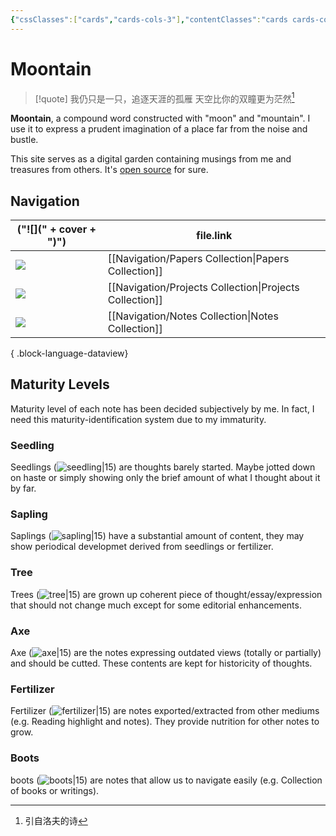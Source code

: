```yaml
---
{"cssClasses":["cards","cards-cols-3"],"contentClasses":"cards cards-cols-3","dg-home":true,"dg-publish":true,"noteIcon":5,"dg-pinned":true,"tags":["gardenEntry","gardenEntry","gardenEntry","gardenEntry","gardenEntry","gardenEntry","gardenEntry","gardenEntry","gardenEntry","gardenEntry","gardenEntry","gardenEntry"],"metatags":{"description":"Moontain - Digital garden","og:description":"Moontain - Digital garden"},"date":"2023-08-26T14:49","update":"2023-08-27T00:19","permalink":"/moontain/","pinned":true,"dgPassFrontmatter":true,"created":"2023-08-26T14:49","updated":"2023-08-27T00:19"}
---
```



# Moontain

> [!quote] 我仍只是一只，追逐天涯的孤雁
> 天空比你的双瞳更为茫然[^1]

**Moontain**, a compound word constructed with "moon" and "mountain". I use it to express a prudent imagination of a place far from the noise and bustle.

This site serves as a digital garden containing musings from me and treasures from others.
It's [open source](https://github.com/blleng/blog) for sure.

## Navigation
| ("![](" + cover + ")")                                                 | file.link                                                  |
| ---------------------------------------------------------------------- | ---------------------------------------------------------- |
| ![](https://cdn.jsdelivr.net/gh/blleng/images/upload/card-cover-1.png) | [[Navigation/Papers Collection\|Papers Collection]]     |
| ![](https://cdn.jsdelivr.net/gh/blleng/images/upload/card-cover-2.png) | [[Navigation/Projects Collection\|Projects Collection]] |
| ![](https://cdn.jsdelivr.net/gh/blleng/images/upload/card-cover-3.png) | [[Navigation/Notes Collection\|Notes Collection]]       |

{ .block-language-dataview}

## Maturity Levels
Maturity level of each note has been decided subjectively by me. In fact, I need this maturity-identification system due to my immaturity.

### Seedling
Seedlings (![seedling|15](https://cdn.jsdelivr.net/gh/blleng/images/upload/note-icon-1.svg)) are thoughts barely started. Maybe jotted down on haste or simply showing only the brief amount of what I thought about it by far.

### Sapling
Saplings (![sapling|15](https://cdn.jsdelivr.net/gh/blleng/images/upload/note-icon-2.svg)) have a substantial amount of content, they may show periodical developmet derived from seedlings or fertilizer.

### Tree
Trees (![tree|15](https://cdn.jsdelivr.net/gh/blleng/images/upload/note-icon-3.svg)) are grown up coherent piece of thought/essay/expression that should not change much except for some editorial enhancements.

### Axe
Axe (![axe|15](https://cdn.jsdelivr.net/gh/blleng/images/upload/note-icon-4.svg)) are the notes expressing outdated views (totally or partially) and should be cutted. These contents are kept for historicity of thoughts.

### Fertilizer
Fertilizer (![fertilizer|15](https://cdn.jsdelivr.net/gh/blleng/images/upload/note-icon-6.svg)) are notes exported/extracted from other mediums (e.g. Reading highlight and notes). They provide nutrition for other notes to grow.

### Boots
boots (![boots|15](https://cdn.jsdelivr.net/gh/blleng/images/upload/note-icon-5.svg)) are notes that allow us to navigate easily (e.g. Collection of books or writings).

[^1]: 引自洛夫的诗